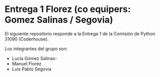 # Entrega 1 Florez (co equipers: Gomez Salinas / Segovia)

El siguiente repositorio responde a la Entrega 1 de la Comisión de Python 31090 (Coderhouse).

Los integrantes del grupo son:
- Lucía Gómez Salinas-
- Manuel Florez
- Luis Pablo Segovia
